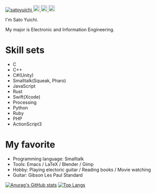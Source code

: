 <p align="left">
  <a href="https://github.com/satoyuichi/">
    <img src="https://komarev.com/ghpvc/?username=satoyuichi" alt="satoyuichi" />
  </a>
  <a href="https://github.com/satoyuichi">
    <img height="20" src="https://img.shields.io/github/followers/satoyuichi?label=follow&logo=github&style=flat" />
  </a>
  <a href="http://qiita.com/YuichiSato">
    <img height="20" src="https://qiita-badge.apiapi.app/s/YuichiSato/posts.svg" />
  </a>
  <a href="http://qiita.com/YuichiSato">
    <img height="20" src="https://qiita-badge.apiapi.app/s/YuichiSato/contributions.svg" />
  </a>
</p>

I'm Sato Yuichi.

My major is Electronic and Information Engineering.

# Skill sets
+ C
+ C++
+ C#(Unity)
+ Smalltalk(Squeak, Pharo)
+ JavaScript
+ Rust
+ Swift(Xcode)
+ Processing
+ Python
+ Ruby
+ PHP
+ ActionScript3

# My favorite
+ Programming language: Smalltalk
+ Tools: Emacs / LaTeX / Blender / Gimp
+ Hobby: Playing electoric guitar / Reading books / Movie watching
+ Guitar: Gibson Les Paul Standard

[![Anurag's GitHub stats](https://github-readme-stats-bjpmillyr-satoyuichi.vercel.app/api?username=satoyuichi&count_private=true&show_icons=true)](https://github.com/anuraghazra/github-readme-stats)
[![Top Langs](https://github-readme-stats-bjpmillyr-satoyuichi.vercel.app/api/top-langs/?username=satoyuichi&layout=compact)](https://github.com/anuraghazra/github-readme-stats)

<!---
satoyuichi/satoyuichi is a ✨ special ✨ repository because its `README.md` (this file) appears on your GitHub profile.
You can click the Preview link to take a look at your changes.
--->
